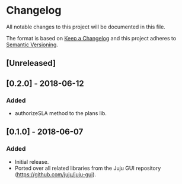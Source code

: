 # Changelog
All notable changes to this project will be documented in this file.

The format is based on [Keep a Changelog](https://keepachangelog.com/en/1.0.0/)
and this project adheres to [Semantic Versioning](https://semver.org/spec/v2.0.0.html).

## [Unreleased]

## [0.2.0] - 2018-06-12
### Added
- authorizeSLA method to the plans lib.

## [0.1.0] - 2018-06-07
### Added
- Initial release.
- Ported over all related libraries from the Juju GUI repository (https://github.com/juju/juju-gui).
